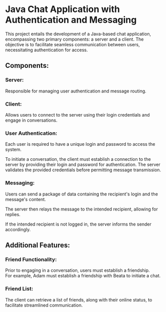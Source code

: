 <h1>Java Chat Application with Authentication and Messaging</h1>

This project entails the development of a Java-based chat application, encompassing two primary components: a server and a client. The objective is to facilitate seamless communication between users, necessitating authentication for access.
<h2>Components:</h2>
<h3>Server:</h3>
Responsible for managing user authentication and message routing.
<h3>Client:</h3>
Allows users to connect to the server using their login credentials and engage in conversations.
<h3>User Authentication:</h3>
Each user is required to have a unique login and password to access the system.

To initiate a conversation, the client must establish a connection to the server by providing their login and password for authentication.
The server validates the provided credentials before permitting message transmission.
<h3>Messaging:</h3>
Users can send a package of data containing the recipient's login and the message's content.

The server then relays the message to the intended recipient, allowing for replies.

If the intended recipient is not logged in, the server informs the sender accordingly.
<h2>Additional Features:</h2>
<h3>Friend Functionality:</h3>

Prior to engaging in a conversation, users must establish a friendship.\
For example, Adam must establish a friendship with Beata to initiate a chat.
<h3>Friend List:</h3>

The client can retrieve a list of friends, along with their online status, to facilitate streamlined communication.
